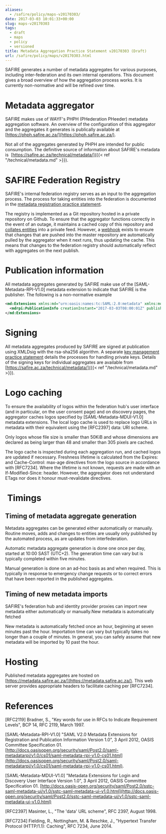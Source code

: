```yaml
--- 
aliases: 
  - /safire/policy/maps-v20170303/
date: 2017-03-03 10:01:33+00:00
slug: maps-v20170303
tags: 
  - draft
  - maps
  - policy
  - versioned
title: Metadata Aggregation Practice Statement v20170303 (Draft)
url: /safire/policy/maps/v20170303.html
---
```


SAFIRE generates a number of metadata aggregates for various purposes, including inter-federation and its own internal operations. This document gives a broad overview of how the aggregation process works. It is currently non-normative and will be refined over time.

# Metadata aggregator

SAFIRE makes use of WAYF's PHPH (PHederation PHeeder) metadata aggregation software. An overview of the configuration of this aggregator and the aggregates it generates is publically available at [https://phph.safire.ac.za/](https://phph.safire.ac.za/).

Not all of the aggregates generated by PHPH are intended for public consumption. The definitive source of information about SAFIRE's metadata is  [https://safire.ac.za/technical/metadata/]({{< ref "/technical/metadata.md" >}}).

# SAFIRE Federation Registry

SAFIRE's internal federation registry serves as an input to the aggregation process. The process for taking entities into the federation is documented in the [metadata registration practice statement](/safire/policy/mrps/).

The registry is implemented as a Git repository hosted in a private repository on Github. To ensure that the aggregator functions correctly in the event of an outage, it maintains a cached copy of this repository and [collates entities](https://phph.safire.ac.za/mdfileview?type=feed&fed=safire-fed-registry) into a private feed. However, a [webhook](https://developer.github.com/webhooks/) exists to ensure that changes that are pushed into the master repository are automatically pulled by the aggregator when it next runs, thus updating the cache. This means that changes to the federation registry should automatically reflect with aggregates on the next publish.

# Publication information

All metadata aggregates generated by SAFIRE make use of the [SAML-Metadata-RPI-V1.0] metadata extension to indicate that SAFIRE is the publisher. The following is a non-normative example

```xml
<md:Extensions xmlns:md="urn:oasis:names:tc:SAML:2.0:metadata" xmlns:mdrpi="urn:oasis:names:tc:SAML:metadata:rpi">
  <mdrpi:PublicationInfo creationInstant="2017-03-03T08:00:01Z" publisher="https://safire.ac.za"/>
</md:Extensions>
```

# Signing

All metadata aggregates produced by SAFIRE are signed at publication using XMLDsig with the rsa-sha256 algorithm. A separate [key management practice statement](/safire/policy/kmps/) details the processes for handling private keys. Details of the signing keys for individual aggregates are available from [https://safire.ac.za/technical/metadata/]({{< ref "/technical/metadata.md" >}}).

# Logo caching

To ensure the availability of logos within the federation hub's user interface (and in particular, on the user consent page) and on discovery pages, the aggregator caches logos specified by [SAML-Metadata-MDUI-V1.0] metadata extensions. The local logo cache is used to replace logo URLs in metadata with their equivalent using the [RFC2397] data: URI scheme.

Only logos whose file size is smaller than 50KiB and whose dimensions are declared as being larger than 48 and smaller than 305 pixels are cached.

The logo cache is inspected during each aggregation run, and cached logos are updated if necessary. Freshness lifetime is calculated from the Expires: and Cache-Control: max-age directives from the logo source in accordance with [RFC7234]. Where the lifetime is not known, requests are made with an If-Modified-Since: header. However, the aggregator does not understand ETags nor does it honour must-revalidate directives.

#  Timings

## Timing of metadata aggregate generation

Metadata aggregates can be generated either automatically or manually. Routine moves, adds and changes to entities are usually only published by the automated process, as are updates from interfederation.

Automatic metadata aggregate generation is done one once per day, started at 10:00 SAST (UTC+2). The generation time can vary but is typically completed within five minutes.

Manual generation is done on an ad-hoc basis as and when required. This is typically in response to emergency change requests or to correct errors that have been reported in the published aggregates.

## Timing of new metadata imports

SAFIRE's federation hub and identity provider proxies can import new metadata either automatically or manually.New metadata is automatically fetched

New metadata is automatically fetched once an hour, beginning at seven minutes past the hour. Importation time can vary but typically takes no longer than a couple of minutes. In general, you can safely assume that new metadata will be imported by 10 past the hour.

# Hosting

Published metadata aggregates are hosted on [https://metadata.safire.ac.za/](https://metadata.safire.ac.za/). This web server provides appropriate headers to facilitate caching per [RFC7234].

# References

[RFC2119] Bradner, S., "Key words for use in RFCs to Indicate Requirement Levels", BCP 14, RFC 2119, March 1997.

[SAML-Metadata-RPI-V1.0] "SAML V2.0 Metadata Extensions for Registration and Publication Information Version 1.0", 3 April 2012, OASIS Committee Specification 01. [http://docs.oasisopen.org/security/saml/Post2.0/saml-metadatarpi/v1.0/cs01/saml-metadata-rpi-v1.0-cs01.html](http://docs.oasisopen.org/security/saml/Post2.0/saml-metadatarpi/v1.0/cs01/saml-metadata-rpi-v1.0-cs01.html).

[SAML-Metadata-MDUI-V1.0] "Metadata Extensions for Login and Discovery User Interface Version 1.0", 3 April 2012, OASIS Committee Specification 01. [http://docs.oasis-open.org/security/saml/Post2.0/sstc-saml-metadata-ui/v1.0/sstc-saml-metadata-ui-v1.0.html](http://docs.oasis-open.org/security/saml/Post2.0/sstc-saml-metadata-ui/v1.0/sstc-saml-metadata-ui-v1.0.html)

[RFC2397] Masinter, L., "The 'data' URL scheme", RFC 2397, August 1998.

[RFC7234] Fielding, R., Nottingham, M. & Reschke, J., "Hypertext Transfer Protocol (HTTP/1.1): Caching", RFC 7234, June 2014.

